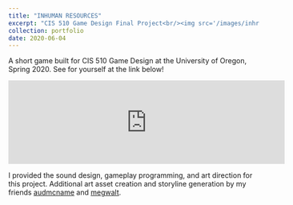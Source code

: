 ```yaml
---
title: "INHUMAN RESOURCES"
excerpt: "CIS 510 Game Design Final Project<br/><img src='/images/inhr.png'>"
collection: portfolio
date: 2020-06-04
---
```


A short game built for CIS 510 Game Design at the University of Oregon, Spring 2020. See for yourself at the link below!

<iframe width="552" height="167" frameborder="0" src="https://itch.io/embed/1057618" style="margin-left:auto; margin-right:auto;"><a href="https://j4red.itch.io/inhuman-resources">INHUMAN RESOURCES</a></iframe>
<br>

I provided the sound design, gameplay programming, and art direction for this project. Additional art asset creation and storyline generation by my friends [audmcname](http://audmcname.com/) and [megwalt](https://github.com/megwalt).
